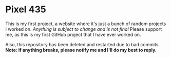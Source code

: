 # Pixel 435

This is my first project, a website where it's just a bunch of random projects I worked on.
_Anything is subject to change and is not final_
Please support me, as this is my first GitHub project that I have ever worked on.

Also, this repository has been deleted and restarted due to bad commits.
**Note: if anything breaks, please notify me and I'll do my best to reply.**
